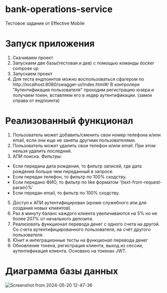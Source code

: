 # bank-operations-service
Тестовое задание от Effective Mobile

# Запуск приложения
1. Скачиваем проект
2. Запускаем две базы(тестовая и дев) с помощью команды docker compose up
3. Запускаем проект
4. Для теста ендпоинтов можно воспользоваться сфагером по http://localhost:8080/swagger-ui/index.html#/
В контролере "Аутентификация пользователя" проходим регистрацию юзера и получаем токен, вставляем его в хедер аутентификации. (замок справа от ендпоинта)

# Реализованный функционал
1. Пользователь может добавить/сменить свои номер телефона и/или email, если они еще не заняты другими пользователями.
2. Пользователь может удалить свои телефон и/или email. При этом нельзя удалить последний.
4. АПИ поиска. Фильтры:
- Если передана дата рождения, то фильтр записей, где дата рождения больше чем переданный в запросе.
- Если передан телефон, то фильтр по 100% сходству.
- Если передано ФИО, то фильтр по like форматом ‘{text-from-request-param}%’
- Если передан email, то фильтр по 100% сходству. 
5. Доступ к АПИ аутентифицирован (кроме служебного апи для создания новых клиентов).
6. Раз в минуту баланс каждого клиента увеличиваются на 5% но не более 207% от начального депозита.
7. Реализовать функционал перевода денег с одного счета на другой. Со счета аутентифицированного пользователя, на счёт другого пользователя.
8. Юнит и интеграционные тесты на функционал перевода денег
9. Обновление токена, регистрация клиента, выход из сессии, аутентификация клиента. Основано на токенах JWT.

# Диаграмма базы данных

![Screenshot from 2024-05-20 12-47-36](https://github.com/dmitriyspeliy/bank-operations-service/assets/102532626/9e720ceb-8e6d-42ac-bf6d-e57823517c14)
